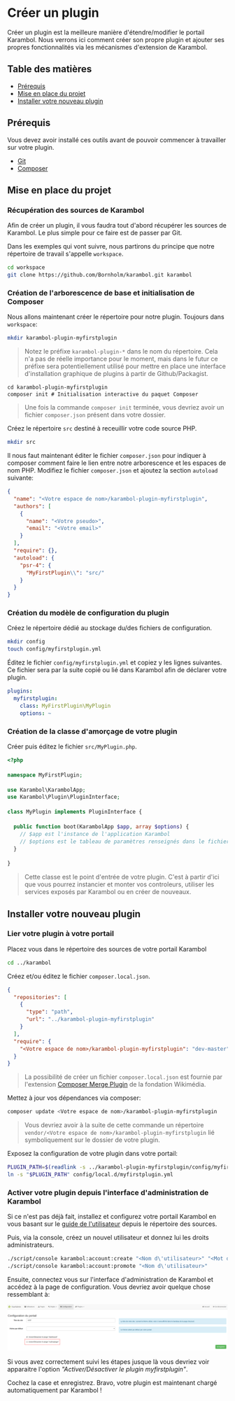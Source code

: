 # Créer un plugin

Créer un plugin est la meilleure manière d'étendre/modifier le portail Karambol. Nous verrons ici comment créer son propre plugin et ajouter ses propres fonctionnalités via les mécanismes d'extension de Karambol.

## Table des matières

- [Prérequis](#prérequis)
- [Mise en place du projet](#mise-en-place-du-projet)
- [Installer votre nouveau plugin](#installer-votre-nouveau-plugin)

## Prérequis

Vous devez avoir installé ces outils avant de pouvoir commencer à travailler sur votre plugin.

- [Git](https://git-scm.com/)
- [Composer](https://getcomposer.org/)

## Mise en place du projet

### Récupération des sources de Karambol

Afin de créer un plugin, il vous faudra tout d'abord récupérer les sources de Karambol. Le plus simple pour ce faire est de passer par Git.

Dans les exemples qui vont suivre, nous partirons du principe que notre répertoire de travail s'appelle `workspace`.

```bash
cd workspace
git clone https://github.com/Bornholm/karambol.git karambol
```

### Création de l'arborescence de base et initialisation de Composer

Nous allons maintenant créer le répertoire pour notre plugin.
Toujours dans `workspace`:

```bash
mkdir karambol-plugin-myfirstplugin
```

> Notez le préfixe `karambol-plugin-*` dans le nom du répertoire. Cela n'a pas de réelle importance pour le moment, mais dans le futur ce préfixe sera potentiellement utilisé pour mettre en place une interface d'installation graphique de plugins à partir de Github/Packagist.

```shell
cd karambol-plugin-myfirstplugin
composer init # Initialisation interactive du paquet Composer
```

> Une fois la commande `composer init` terminée, vous devriez avoir un fichier `composer.json` présent dans votre dossier.

Créez le répertoire `src` destiné à receuillir votre code source PHP.
```bash
mkdir src
```

Il nous faut maintenant éditer le fichier `composer.json` pour indiquer à composer comment faire le lien entre notre arborescence et les espaces de nom PHP. Modifiez le fichier `composer.json` et ajoutez la section `autoload` suivante:

```json
{
  "name": "<Votre espace de nom>/karambol-plugin-myfirstplugin",
  "authors": [
    {
      "name": "<Votre pseudo>",
      "email": "<Votre email>"
    }
  ],
  "require": {},
  "autoload": {
    "psr-4": {
      "MyFirstPlugin\\": "src/"
    }
  }
}
```

### Création du modèle de configuration du plugin

Créez le répertoire dédié au stockage du/des fichiers de configuration.

```bash
mkdir config
touch config/myfirstplugin.yml
```

Éditez le fichier `config/myfirstplugin.yml` et copiez y les lignes suivantes. Ce fichier sera par la suite copié ou lié dans Karambol afin de déclarer votre plugin.

```yaml
plugins:
  myfirstplugin:
    class: MyFirstPlugin\MyPlugin
    options: ~
```

### Création de la classe d'amorçage de votre plugin

Créer puis éditez le fichier `src/MyPlugin.php`.

```php
<?php

namespace MyFirstPlugin;

use Karambol\KarambolApp;
use Karambol\Plugin\PluginInterface;

class MyPlugin implements PluginInterface {

  public function boot(KarambolApp $app, array $options) {
    // $app est l'instance de l'application Karambol
    // $options est le tableau de paramètres renseignés dans le fichier de configuration de votre plugin.
  }

}
```

> Cette classe est le point d'entrée de votre plugin. C'est à partir d'ici que vous pourrez instancier et monter vos controleurs, utiliser les services exposés par Karambol ou en créer de nouveaux.

## Installer votre nouveau plugin

### Lier votre plugin à votre portail

Placez vous dans le répertoire des sources de votre portail Karambol

```bash
cd ../karambol
```

Créez et/ou éditez le fichier `composer.local.json`.

```json
{
  "repositories": [
    {
      "type": "path",
      "url": "../karambol-plugin-myfirstplugin"
    }
  ],
  "require": {
    "<Votre espace de nom>/karambol-plugin-myfirstplugin": "dev-master"
  }
}
```
> La possibilité de créer un fichier `composer.local.json` est fournie par l'extension [Composer Merge Plugin](https://github.com/wikimedia/composer-merge-plugin) de la fondation Wikimédia.

Mettez à jour vos dépendances via composer:

```bash
composer update <Votre espace de nom>/karambol-plugin-myfirstplugin
```

> Vous devriez avoir à la suite de cette commande un répertoire `vendor/<Votre espace de nom>/karambol-plugin-myfirstplugin` lié symboliquement sur le dossier de votre plugin.

Exposez la configuration de votre plugin dans votre portail:

```bash
PLUGIN_PATH=$(readlink -s ../karambol-plugin-myfirstplugin/config/myfirstplugin.yml)
ln -s "$PLUGIN_PATH" config/local.d/myfirstplugin.yml
```

### Activer votre plugin depuis l'interface d'administration de Karambol

Si ce n'est pas déjà fait, installez et configurez votre portail Karambol en vous basant sur le [guide de l'utilisateur](../index.md) depuis le répertoire des sources.

Puis, via la console, créez un nouvel utilisateur et donnez lui les droits administrateurs.

```bash
./script/console karambol:account:create "<Nom d\'utilisateur>" "<Mot de passe>"
./script/console karambol:account:promote "<Nom d\'utilisateur>"
```

Ensuite, connectez vous sur l'interface d'administration de Karambol et accédez à la page de configuration. Vous devriez avoir quelque chose ressemblant à:

![Activation du plugin](../resources/activer-myplugin.png)

Si vous avez correctement suivi les étapes jusque là vous devriez voir apparaitre l'option _"Activer/Désactiver le plugin myfirstplugin"_.

Cochez la case et enregistrez. Bravo, votre plugin est maintenant chargé automatiquement par Karambol !
